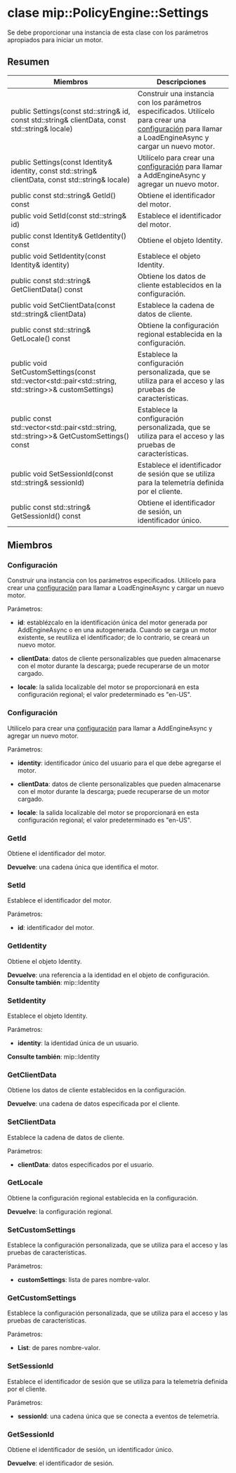 # <a name="class-mippolicyenginesettings"></a>clase mip::PolicyEngine::Settings 
Se debe proporcionar una instancia de esta clase con los parámetros apropiados para iniciar un motor.
  
## <a name="summary"></a>Resumen
 Miembros                        | Descripciones                                
--------------------------------|---------------------------------------------
 public Settings(const std::string& id, const std::string& clientData, const std::string& locale)  |  Construir una instancia con los parámetros especificados. Utilícelo para crear una [configuración](class_mip_policyengine_settings.md) para llamar a LoadEngineAsync y cargar un nuevo motor.
 public Settings(const Identity& identity, const std::string& clientData, const std::string& locale)  |  Utilícelo para crear una [configuración](class_mip_policyengine_settings.md) para llamar a AddEngineAsync y agregar un nuevo motor.
 public const std::string& GetId() const  |  Obtiene el identificador del motor.
 public void SetId(const std::string& id)  |  Establece el identificador del motor.
 public const Identity& GetIdentity() const  |  Obtiene el objeto Identity.
 public void SetIdentity(const Identity& identity)  |  Establece el objeto Identity.
 public const std::string& GetClientData() const  |  Obtiene los datos de cliente establecidos en la configuración.
 public void SetClientData(const std::string& clientData)  |  Establece la cadena de datos de cliente.
 public const std::string& GetLocale() const  |  Obtiene la configuración regional establecida en la configuración.
public void SetCustomSettings(const std::vector<std::pair<std::string, std::string>>& customSettings)  |  Establece la configuración personalizada, que se utiliza para el acceso y las pruebas de características.
public const std::vector<std::pair<std::string, std::string>>& GetCustomSettings() const  |  Establece la configuración personalizada, que se utiliza para el acceso y las pruebas de características.
 public void SetSessionId(const std::string& sessionId)  |  Establece el identificador de sesión que se utiliza para la telemetría definida por el cliente.
 public const std::string& GetSessionId() const  |  Obtiene el identificador de sesión, un identificador único.
  
## <a name="members"></a>Miembros
  
### <a name="settings"></a>Configuración
Construir una instancia con los parámetros especificados. Utilícelo para crear una [configuración](class_mip_policyengine_settings.md) para llamar a LoadEngineAsync y cargar un nuevo motor.

Parámetros:  
* **id**: establézcalo en la identificación única del motor generada por AddEngineAsync o en una autogenerada. Cuando se carga un motor existente, se reutiliza el identificador; de lo contrario, se creará un nuevo motor. 


* **clientData**: datos de cliente personalizables que pueden almacenarse con el motor durante la descarga; puede recuperarse de un motor cargado. 


* **locale**: la salida localizable del motor se proporcionará en esta configuración regional; el valor predeterminado es "en-US".


  
### <a name="settings"></a>Configuración
Utilícelo para crear una [configuración](class_mip_policyengine_settings.md) para llamar a AddEngineAsync y agregar un nuevo motor.

Parámetros:  
* **identity**: identificador único del usuario para el que debe agregarse el motor. 


* **clientData**: datos de cliente personalizables que pueden almacenarse con el motor durante la descarga; puede recuperarse de un motor cargado. 


* **locale**: la salida localizable del motor se proporcionará en esta configuración regional; el valor predeterminado es "en-US".


  
### <a name="getid"></a>GetId
Obtiene el identificador del motor.

  
**Devuelve**: una cadena única que identifica el motor.
  
### <a name="setid"></a>SetId
Establece el identificador del motor.

Parámetros:  
* **id**: identificador del motor.


  
### <a name="getidentity"></a>GetIdentity
Obtiene el objeto Identity.

  
**Devuelve**: una referencia a la identidad en el objeto de configuración. 
**Consulte también**: mip::Identity
  
### <a name="setidentity"></a>SetIdentity
Establece el objeto Identity.

Parámetros:  
* **identity**: la identidad única de un usuario. 


**Consulte también**: mip::Identity
  
### <a name="getclientdata"></a>GetClientData
Obtiene los datos de cliente establecidos en la configuración.

  
**Devuelve**: una cadena de datos especificada por el cliente.
  
### <a name="setclientdata"></a>SetClientData
Establece la cadena de datos de cliente.

Parámetros:  
* **clientData**: datos especificados por el usuario.


  
### <a name="getlocale"></a>GetLocale
Obtiene la configuración regional establecida en la configuración.

  
**Devuelve**: la configuración regional.
  
### <a name="setcustomsettings"></a>SetCustomSettings
Establece la configuración personalizada, que se utiliza para el acceso y las pruebas de características.

Parámetros:  
* **customSettings**: lista de pares nombre-valor.


  
### <a name="getcustomsettings"></a>GetCustomSettings
Establece la configuración personalizada, que se utiliza para el acceso y las pruebas de características.

Parámetros:  
* **List**: de pares nombre-valor.


  
### <a name="setsessionid"></a>SetSessionId
Establece el identificador de sesión que se utiliza para la telemetría definida por el cliente.

Parámetros:  
* **sessionId**: una cadena única que se conecta a eventos de telemetría.


  
### <a name="getsessionid"></a>GetSessionId
Obtiene el identificador de sesión, un identificador único.

  
**Devuelve**: el identificador de sesión.